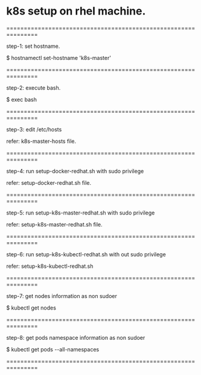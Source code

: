 # k8s setup on rhel machine.

===============================================================

step-1: set hostname.

$ hostnamectl set-hostname 'k8s-master'

===============================================================

step-2: execute bash.

$ exec bash

===============================================================

step-3: edit /etc/hosts

refer: k8s-master-hosts file.

===============================================================

step-4: run setup-docker-redhat.sh with sudo privilege

refer: setup-docker-redhat.sh file.

===============================================================

step-5: run setup-k8s-master-redhat.sh with sudo privilege

refer: setup-k8s-master-redhat.sh file.

===============================================================

step-6: run setup-k8s-kubectl-redhat.sh with out sudo privilege

refer: setup-k8s-kubectl-redhat.sh

===============================================================

step-7: get nodes information as non sudoer

$ kubectl get nodes

===============================================================

step-8: get pods namespace information as non sudoer

$ kubectl get pods --all-namespaces

===============================================================










